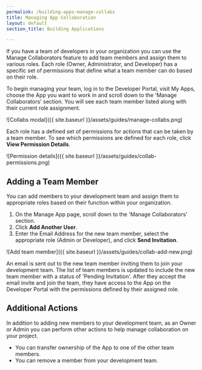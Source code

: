 ```yaml
---
permalink: /building-apps-manage-collabs
title: Managing App Collaboration
layout: default
section_title: Building Applications

---
```


If you have a team of developers in your organization you can use the Manage Collaborators feature to add team members and assign them to various roles.
Each role (Owner, Administrator, and Developer) has a specific set of permissions that define what a team member can do based on their role.

To begin managing your team, log in to the Developer Portal, visit My Apps, choose the App you want to work in and scroll down to the 'Manage Collaborators' section.
You will see each team member listed along with their current role assignment.

![Collabs modal]({{ site.baseurl }}/assets/guides/manage-collabs.png)

Each role has a defined set of permissions for actions that can be taken by a team member. To see which permissions are defined for each role, click **View Permission Details**.

![Permission details]({{ site.baseurl }}/assets/guides/collab-permissions.png)

## Adding a Team Member

You can add members to your development team and assign them to appropriate roles based on their function within your organization.

1. On the Manage App page, scroll down to the 'Manage Collaborators' section.
1. Click **Add Another User**.
1. Enter the Email Address for the new team member, select the appropriate role (Admin or Developer), and click **Send Invitation**.

![Add team member]({{ site.baseurl }}/assets/guides/collab-add-new.png)

An email is sent out to the new team member inviting them to join your development team.
The list of team members is updated to include the new team member with a status of 'Pending Invitation'.
After they accept the email invite and join the team, they have access to the App on the Developer Portal with the permissions defined by their assigned role.

## Additional Actions

In addition to adding new members to your development team, as an Owner or Admin you can perform other actions to help manage collaboration on your project.

- You can transfer ownership of the App to one of the other team members.
- You can remove a member from your development team.




